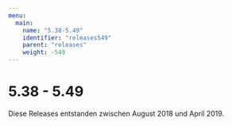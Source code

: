 ```yaml
---
menu:
  main:
    name: "5.38-5.49"
    identifier: "releases549"
    parent: "releases"
    weight: -549
---
```


# 5.38 - 5.49

Diese Releases entstanden zwischen August 2018 und April 2019.